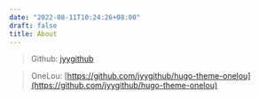 ```yaml
---
date: "2022-08-11T10:24:26+08:00"
draft: false
title: About
---
```


> Github: [jyygithub](https://github.com/jyygithub)

> OneLou: [https://github.com/jyygithub/hugo-theme-onelou](https://github.com/jyygithub/hugo-theme-onelou)